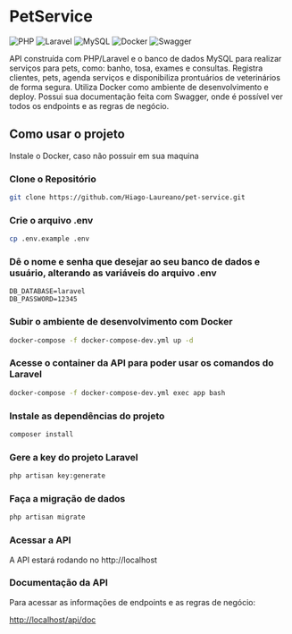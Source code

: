 # PetService

![PHP](https://img.shields.io/badge/php-%23777BB4.svg?style=for-the-badge&logo=php&logoColor=white)
![Laravel](https://img.shields.io/badge/laravel-%23FF2D20.svg?style=for-the-badge&logo=laravel&logoColor=white)
![MySQL](https://img.shields.io/badge/mysql-4479A1.svg?style=for-the-badge&logo=mysql&logoColor=white)
![Docker](https://img.shields.io/badge/docker-%230db7ed.svg?style=for-the-badge&logo=docker&logoColor=white)
![Swagger](https://img.shields.io/badge/-Swagger-%23Clojure?style=for-the-badge&logo=swagger&logoColor=white)

API construída com PHP/Laravel e o banco de dados MySQL para realizar serviços para pets, como: banho, tosa, exames e consultas. Registra clientes, pets, agenda serviços e disponibiliza prontuários de veterinários de forma segura. Utiliza Docker como ambiente de desenvolvimento e deploy. Possui sua documentação feita com Swagger, onde é possível ver todos os endpoints e as regras de negócio.

## Como usar o projeto

Instale o Docker, caso não possuir em sua maquina

### Clone o Repositório
```sh
git clone https://github.com/Hiago-Laureano/pet-service.git
```

### Crie o arquivo .env
```sh
cp .env.example .env
```

### Dê o nome e senha que desejar ao seu banco de dados e usuário, alterando as variáveis do arquivo .env
```dosini
DB_DATABASE=laravel
DB_PASSWORD=12345
```

### Subir o ambiente de desenvolvimento com Docker
```sh
docker-compose -f docker-compose-dev.yml up -d
```

### Acesse o container da API para poder usar os comandos do Laravel
```sh
docker-compose -f docker-compose-dev.yml exec app bash
```

### Instale as dependências do projeto
```sh
composer install
```

### Gere a key do projeto Laravel
```sh
php artisan key:generate
```

### Faça a migração de dados
```sh
php artisan migrate
```

### Acessar a API

A API estará rodando no http://localhost

### Documentação da API
Para acessar as informações de endpoints e as regras de negócio:

[http://localhost/api/doc](http://localhost/api/doc)
